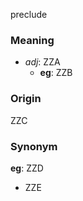 preclude
### Meaning
+ _adj_: ZZA
    + __eg__: ZZB

### Origin

ZZC

### Synonym

__eg__: ZZD

+ ZZE


